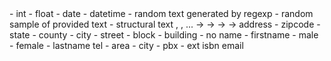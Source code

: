
<type> 
  <number>
    - int
    - float
  <datetime>
    - date
    - datetime
  <text>
    - random text generated by regexp 
    - random sample of provided text
    - structural text
      <zipcode>, <state>, ... 

<range>
<format>
<dependency>
    <sex> -> <firstname>
    <uid> -> <email>
    <sid> -> <dept_id> -> <dept_name>

<domain>
  address
    - zipcode
    - state
    - county
    - city
    - street
    - block
    - building
    - no
  name
    - firstname 
        - male
        - female
    - lastname
  tel
    - area
    - city
    - pbx
    - ext
  isbn
  email

   